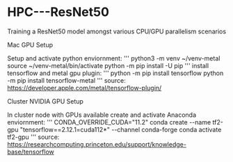 # HPC---ResNet50
Training a ResNet50 model amongst various CPU/GPU parallelism scenarios

Mac GPU Setup

Setup and activate python enviornment:
'''
python3 -m venv ~/venv-metal
source ~/venv-metal/bin/activate
python -m pip install -U pip
'''
install tensorflow and metal gpu plugin:
'''
python -m pip install tensorflow
python -m pip install tensorflow-metal
'''
source: https://developer.apple.com/metal/tensorflow-plugin/


Cluster NVIDIA GPU Setup

In cluster node with GPUs available create and activate Anaconda enviornment:
'''
CONDA_OVERRIDE_CUDA="11.2" conda create --name tf2-gpu "tensorflow==2.12.1=cuda112*" --channel conda-forge
conda activate tf2-gpu
'''
source: https://researchcomputing.princeton.edu/support/knowledge-base/tensorflow
